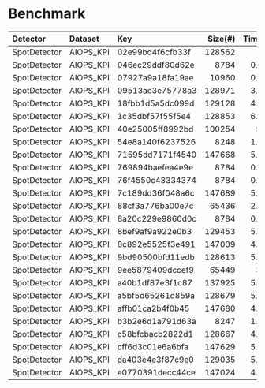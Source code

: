 # Benchmark 
| Detector     | Dataset   | Key              |   Size(#) |   Time(s) |   Point_Precision |   Point_Recall |   Point_Fbeta |   Series_Precision |   Series_Recall |   Series_Fbeta |   Numenta_Precision |   Numenta_Recall |   Numenta_Fbeta |
|:-------------|:----------|:-----------------|----------:|----------:|------------------:|---------------:|--------------:|-------------------:|----------------:|---------------:|--------------------:|-----------------:|----------------:|
| SpotDetector | AIOPS_KPI | 02e99bd4f6cfb33f |    128562 |     5.1   |             0.6   |          0.001 |         0.001 |              0.6   |           0.002 |          0.003 |               0.6   |            0.002 |           0.003 |
| SpotDetector | AIOPS_KPI | 046ec29ddf80d62e |      8784 |     0.725 |             0.667 |          0.025 |         0.048 |              0.667 |           0.013 |          0.025 |               0.667 |            0.025 |           0.048 |
| SpotDetector | AIOPS_KPI | 07927a9a18fa19ae |     10960 |     0.467 |             0.5   |          0.008 |         0.015 |              0.5   |           0.004 |          0.007 |               0.5   |            0.004 |           0.007 |
| SpotDetector | AIOPS_KPI | 09513ae3e75778a3 |    128971 |     3.958 |             0.214 |          0.013 |         0.024 |              0.214 |           0.019 |          0.036 |               0.214 |            0.019 |           0.036 |
| SpotDetector | AIOPS_KPI | 18fbb1d5a5dc099d |    129128 |     4.817 |             0.857 |          0.002 |         0.003 |              0.821 |           0.018 |          0.036 |               0.857 |            0.025 |           0.049 |
| SpotDetector | AIOPS_KPI | 1c35dbf57f55f5e4 |    128853 |     6.174 |             0.714 |          0.001 |         0.002 |              0.7   |           0.039 |          0.074 |               0.714 |            0.058 |           0.107 |
| SpotDetector | AIOPS_KPI | 40e25005ff8992bd |    100254 |     5.97  |             1     |          0.003 |         0.006 |              1     |           0.009 |          0.017 |               1     |            0.009 |           0.017 |
| SpotDetector | AIOPS_KPI | 54e8a140f6237526 |      8248 |     1.544 |             0     |          0     |         0     |              0     |           0     |          0     |               0     |            0     |           0     |
| SpotDetector | AIOPS_KPI | 71595dd7171f4540 |    147668 |     5.534 |             0.6   |          0.003 |         0.005 |              0.5   |           0.011 |          0.021 |               0.6   |            0.011 |           0.021 |
| SpotDetector | AIOPS_KPI | 769894baefea4e9e |      8784 |     0.664 |             0.333 |          0.111 |         0.167 |              0.333 |           0.111 |          0.167 |               0.333 |            0.111 |           0.167 |
| SpotDetector | AIOPS_KPI | 76f4550c43334374 |      8784 |     0.643 |             0.75  |          0.069 |         0.126 |              0.667 |           0.135 |          0.225 |               0.75  |            0.155 |           0.257 |
| SpotDetector | AIOPS_KPI | 7c189dd36f048a6c |    147689 |     5.454 |             0.889 |          0.019 |         0.037 |              0.875 |           0.028 |          0.055 |               0.889 |            0.028 |           0.055 |
| SpotDetector | AIOPS_KPI | 88cf3a776ba00e7c |     65436 |     2.732 |             0.867 |          0.004 |         0.008 |              0.9   |           0.033 |          0.064 |               0.867 |            0.034 |           0.066 |
| SpotDetector | AIOPS_KPI | 8a20c229e9860d0c |      8784 |     0.623 |             0.5   |          0.25  |         0.333 |              0.5   |           0.25  |          0.333 |               0.5   |            0.25  |           0.333 |
| SpotDetector | AIOPS_KPI | 8bef9af9a922e0b3 |    129453 |     5.161 |             0.667 |          0.004 |         0.008 |              0.5   |           0.007 |          0.014 |               0.667 |            0.007 |           0.014 |
| SpotDetector | AIOPS_KPI | 8c892e5525f3e491 |    147009 |     4.959 |             0.714 |          0.002 |         0.003 |              0.6   |           0.035 |          0.067 |               0.714 |            0.037 |           0.071 |
| SpotDetector | AIOPS_KPI | 9bd90500bfd11edb |    128613 |     5.821 |             0.2   |          0.007 |         0.014 |              0.2   |           0.125 |          0.154 |               0.2   |            0.125 |           0.154 |
| SpotDetector | AIOPS_KPI | 9ee5879409dccef9 |     65449 |     3.06  |             1     |          0.002 |         0.003 |              1     |           0.009 |          0.018 |               1     |            0.009 |           0.018 |
| SpotDetector | AIOPS_KPI | a40b1df87e3f1c87 |    137925 |     5.953 |             0.818 |          0.024 |         0.046 |              0.875 |           0.019 |          0.037 |               0.818 |            0.026 |           0.05  |
| SpotDetector | AIOPS_KPI | a5bf5d65261d859a |    128679 |     5.017 |             0.5   |          0.034 |         0.065 |              0.5   |           0.056 |          0.1   |               0.5   |            0.056 |           0.1   |
| SpotDetector | AIOPS_KPI | affb01ca2b4f0b45 |    147680 |     4.774 |             0.909 |          0.017 |         0.034 |              0.889 |           0.009 |          0.018 |               0.909 |            0.01  |           0.02  |
| SpotDetector | AIOPS_KPI | b3b2e6d1a791d63a |      8247 |     1.105 |             0.333 |          0.083 |         0.133 |              0.333 |           0.083 |          0.133 |               0.333 |            0.083 |           0.133 |
| SpotDetector | AIOPS_KPI | c58bfcbacb2822d1 |    128667 |     4.029 |             0.077 |          0.008 |         0.015 |              0.1   |           0.014 |          0.024 |               0.077 |            0.014 |           0.024 |
| SpotDetector | AIOPS_KPI | cff6d3c01e6a6bfa |    147629 |     5.239 |             0.8   |          0.007 |         0.015 |              0.833 |           0.025 |          0.048 |               0.8   |            0.028 |           0.054 |
| SpotDetector | AIOPS_KPI | da403e4e3f87c9e0 |    129035 |     5.696 |             0.417 |          0.001 |         0.001 |              0.417 |           0.004 |          0.007 |               0.417 |            0.004 |           0.008 |
| SpotDetector | AIOPS_KPI | e0770391decc44ce |    147024 |     4.986 |             0.714 |          0.002 |         0.003 |              0.625 |           0.022 |          0.043 |               0.714 |            0.025 |           0.048 |